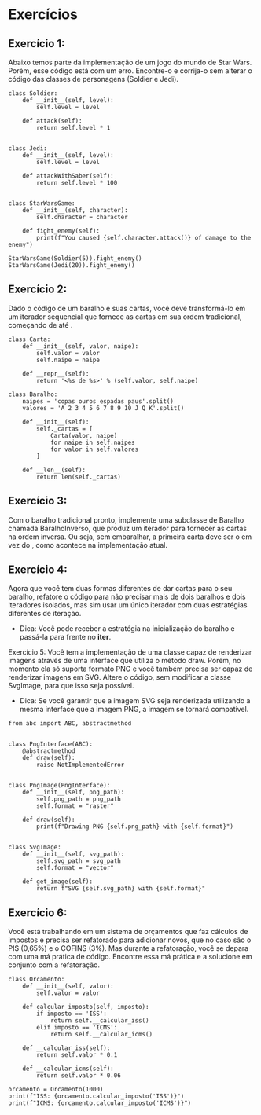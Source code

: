 # Exercícios

## Exercício 1:

Abaixo temos parte da implementação de um jogo do mundo de Star Wars. Porém, esse código está com um erro. Encontre-o e corrija-o sem alterar o código das classes de personagens (Soldier e Jedi).

```
class Soldier:
    def __init__(self, level):
        self.level = level

    def attack(self):
        return self.level * 1


class Jedi:
    def __init__(self, level):
        self.level = level

    def attackWithSaber(self):
        return self.level * 100


class StarWarsGame:
    def __init__(self, character):
        self.character = character

    def fight_enemy(self):
        print(f"You caused {self.character.attack()} of damage to the enemy")

StarWarsGame(Soldier(5)).fight_enemy()
StarWarsGame(Jedi(20)).fight_enemy()
```

## Exercício 2:

Dado o código de um baralho e suas cartas, você deve transformá-lo em um iterador sequencial que fornece as cartas em sua ordem tradicional, começando de <A de copas> até <K de paus>.

```
class Carta:
    def __init__(self, valor, naipe):
        self.valor = valor
        self.naipe = naipe

    def __repr__(self):
        return '<%s de %s>' % (self.valor, self.naipe)

class Baralho:
    naipes = 'copas ouros espadas paus'.split()
    valores = 'A 2 3 4 5 6 7 8 9 10 J Q K'.split()

    def __init__(self):
        self._cartas = [
            Carta(valor, naipe)
            for naipe in self.naipes
            for valor in self.valores
        ]

    def __len__(self):
        return len(self._cartas)
```

## Exercício 3:

Com o baralho tradicional pronto, implemente uma subclasse de Baralho chamada BaralhoInverso, que produz um iterador para fornecer as cartas na ordem inversa. Ou seja, sem embaralhar, a primeira carta deve ser o <K de paus> em vez do <A de copas>, como acontece na implementação atual.

## Exercício 4:

Agora que você tem duas formas diferentes de dar cartas para o seu baralho, refatore o código para não precisar mais de dois baralhos e dois iteradores isolados, mas sim usar um único iterador com duas estratégias diferentes de iteração.

* Dica: Você pode receber a estratégia na inicialização do baralho e passá-la para frente no __iter__.

Exercício 5: Você tem a implementação de uma classe capaz de renderizar imagens através de uma interface que utiliza o método draw. Porém, no momento ela só suporta formato PNG e você também precisa ser capaz de renderizar imagens em SVG. Altere o código, sem modificar a classe SvgImage, para que isso seja possível.

* Dica: Se você garantir que a imagem SVG seja renderizada utilizando a mesma interface que a imagem PNG, a imagem se tornará compatível.

```
from abc import ABC, abstractmethod


class PngInterface(ABC):
    @abstractmethod
    def draw(self):
        raise NotImplementedError


class PngImage(PngInterface):
    def __init__(self, png_path):
        self.png_path = png_path
        self.format = "raster"

    def draw(self):
        print(f"Drawing PNG {self.png_path} with {self.format}")


class SvgImage:
    def __init__(self, svg_path):
        self.svg_path = svg_path
        self.format = "vector"

    def get_image(self):
        return f"SVG {self.svg_path} with {self.format}"
```

## Exercício 6:

Você está trabalhando em um sistema de orçamentos que faz cálculos de impostos e precisa ser refatorado para adicionar novos, que no caso são o PIS (0,65%) e o COFINS (3%). Mas durante a refatoração, você se depara com uma má prática de código. Encontre essa má prática e a solucione em conjunto com a refatoração.

```
class Orcamento:
    def __init__(self, valor):
        self.valor = valor

    def calcular_imposto(self, imposto):
        if imposto == 'ISS':
            return self.__calcular_iss()
        elif imposto == 'ICMS':
            return self.__calcular_icms()

    def __calcular_iss(self):
        return self.valor * 0.1

    def __calcular_icms(self):
        return self.valor * 0.06

orcamento = Orcamento(1000)
print(f"ISS: {orcamento.calcular_imposto('ISS')}")
print(f"ICMS: {orcamento.calcular_imposto('ICMS')}")
```
